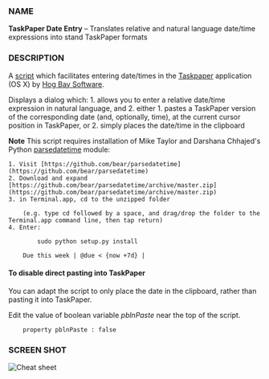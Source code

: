 ### NAME

**TaskPaper Date Entry** – Translates relative and natural language date/time expressions into stand TaskPaper formats

### DESCRIPTION 

A [script](https://github.com/RobTrew/tree-tools/blob/master/TaskPaper%20scripts/TaskPaperDateEntry-001.applescript) which facilitates entering date/times in the [Taskpaper](http://www.hogbaysoftware.com/products/taskpaper)  application (OS X) by [Hog Bay Software](http://www.hogbaysoftware.com).

Displays a dialog which:
	1. allows you to enter a relative date/time expression in natural language, and 
	2. either
		1. pastes a TaskPaper version of the corresponding date (and, optionally, time), at the current cursor position in TaskPaper, or
		2. simply places the date/time in the clipboard


**Note** This script requires installation of Mike Taylor and Darshana Chhajed's Python [parsedatetime](https://github.com/bear/parsedatetime) module:
	
	1. Visit [https://github.com/bear/parsedatetime](https://github.com/bear/parsedatetime)
	2. Download and expand [https://github.com/bear/parsedatetime/archive/master.zip](https://github.com/bear/parsedatetime/archive/master.zip)
	3. in Terminal.app, cd to the unzipped folder 
   
		(e.g. type cd followed by a space, and drag/drop the folder to the Terminal.app command line, then tap return)
	4. Enter:
	
            sudo python setup.py install
    
        Due this week | @due < {now +7d} |


#### To disable direct pasting into TaskPaper 

You can adapt the script to only place the date in the clipboard, rather than pasting it into TaskPaper.

Edit the value of boolean variable *pblnPaste* near the top of the script.

        property pblnPaste : false


### SCREEN SHOT

![Cheat sheet](https://raw.github.com/RobTrew/tree-tools/master/TaskPaper%20scripts/TPDates.png)

